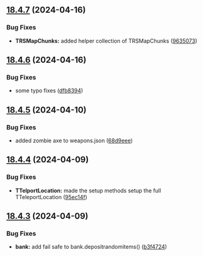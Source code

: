 ## [18.4.7](https://github.com/Torwent/WaspLib/compare/v18.4.6...v18.4.7) (2024-04-16)


### Bug Fixes

* **TRSMapChunks:** added helper collection of TRSMapChunks ([9635073](https://github.com/Torwent/WaspLib/commit/96350738a298391e2b961c64177fdf04ae1c4ec1))



## [18.4.6](https://github.com/Torwent/WaspLib/compare/v18.4.5...v18.4.6) (2024-04-16)


### Bug Fixes

* some typo fixes ([dfb8394](https://github.com/Torwent/WaspLib/commit/dfb8394dd68f83dd8400ca13082daf45b62bf2cf))



## [18.4.5](https://github.com/Torwent/WaspLib/compare/v18.4.4...v18.4.5) (2024-04-10)


### Bug Fixes

* added zombie axe to weapons.json ([68d9eee](https://github.com/Torwent/WaspLib/commit/68d9eeefc1c924e5b3d28ecb14fa81ae89ec4ba7))



## [18.4.4](https://github.com/Torwent/WaspLib/compare/v18.4.3...v18.4.4) (2024-04-09)


### Bug Fixes

* **TTelportLocation:** made the setup methods setup the full TTeleportLocation ([95ec14f](https://github.com/Torwent/WaspLib/commit/95ec14fd4370aedeb0d885e15a7271ef31e16a73))



## [18.4.3](https://github.com/Torwent/WaspLib/compare/v18.4.2...v18.4.3) (2024-04-09)


### Bug Fixes

* **bank:** add fail safe to bank.depositrandomitems() ([b3f4724](https://github.com/Torwent/WaspLib/commit/b3f4724f508f2593c7c2816e0da0ec94b2faca14))



